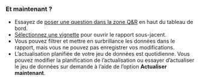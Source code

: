 ### <a name="what-now"></a>Et maintenant ?
* Essayez de [poser une question dans la zone Q&R](../service-q-and-a.md) en haut du tableau de bord.
* [Sélectionnez une vignette](../service-dashboard-tiles.md) pour ouvrir le rapport sous-jacent.
* Vous pouvez filtrer et mettre en surbrillance les données dans le rapport, mais vous ne pouvez pas enregistrer vos modifications.
* L’actualisation planifiée de votre jeu de données est quotidienne. Vous pouvez modifier la planification de l’actualisation ou essayer d’actualiser le jeu de données sur demande à l’aide de l’option **Actualiser maintenant**.

